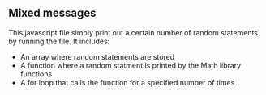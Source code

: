
## Mixed messages

This javascript file simply print out a certain number of random statements by running the file.
It includes:

* An array where random statements are stored
* A function where a random statment is printed by the Math library functions
* A for loop that calls the function for a specified number of times